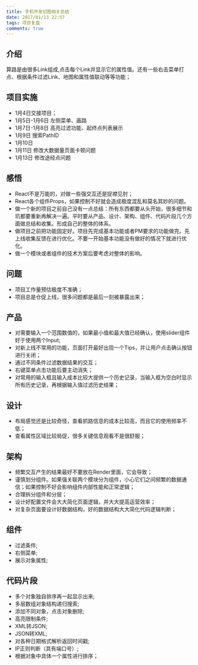 ```yaml
---
title: 手机开发切图相关总结
date: 2017/01/13 22:57
tags: 项目复盘 
comments: true
---
```


## 介绍
算路是由很多Link组成,点击每个Link并显示它的属性值。还有一些右击菜单打点、根据条件过滤Link、地图和属性值联动等等功能；

## 项目实施
* 1月4日交接项目；
* 1月5日-1月6日 左侧菜单、画路
* 1月7日-1月8日 高亮过滤功能、起终点列表展示
* 1月9日 搜索PathID
* 1月10日 
* 1月11日 修改大数据量页面卡顿问题
* 1月13日 修改途经点问题
<!-- more -->

## 感悟
* React不是万能的，对做一些强交互还是捉襟见肘；
* React各个组件Props，如果控制不好就会造成极度混乱和莫名其妙的问题。
* 做一个新的项目之前自己没有一点总结：所有东西都要从头开始，很多细节和坑都要重新再解决一遍。平时要从产品、设计、架构、组件、代码片段几个方面做总结和收集。形成自己的整体的体系。
* 做项目之前把功能固定好。项目先完成基本功能或者PM要求的功能做完。先上线收集反馈在进行优化。不要一开始基本功能没有做好的情况下就进行优化。
* 做一个模块或者组件的技术方案后要考虑对整体的影响。


## 问题
* 项目工作量预估极度不准确；
* 项目总是仓促上线，很多问题都是最后一刻被暴露出来；


## 产品
* 对需要输入一个范围数值的，如果最小值和最大值已经确认，使用slider组件好于使用两个Input;
* 对新上线不常用的功能，页面打开最好出现一个Tips，并让用户点击确认按钮进行关闭；
* 通过不同条件过滤数据结果的交互；
* 右键菜单点击功能后要主动消失；
* 对常用的输入框且输入成本比较大提供一个历史记录，当输入框为空白时显示所有历史记录，再根据输入值过滤历史结果；

## 设计
* 布局感觉还是比较奇怪，查看抓路信息的成本比较高，而且它的使用频率不低；
* 查看属性区域比较局促，很多关键信息观看不是很舒服；

## 架构
* 频繁交互产生的结果最好不要放在Render里面，它会导致；
* 谨慎划分组件。如果强关联两个模块分为组件，小心它们之间频繁的数据通信；如果控制不好会影响组件内部性能和正常逻辑；
* 合理拆分组件和分层；
* 设计好配置文件会大大简化页面逻辑，并大大提高运营效率；
* 对复杂页面要设计好数据结构，好的数据结构大大简化代码逻辑判断；

## 组件
* 过滤条件;
* 右侧菜单;
* 展示对象属性;

## 代码片段
* 多个对象独自排序再一起显示出来;
* 多层数组对象结构递归搜索;
* 添加不同对象，点击对象删除;
* 高亮限制条件;
* XML转JSON;
* JSON转XML;
* 对各种日期格式解析返回时间戳;
* IP正则判断（具有端口号）;
* 根据对象中具体一个属性进行排序；







